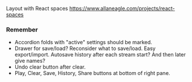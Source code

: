 

Layout with React spaces
https://www.allaneagle.com/projects/react-spaces


### Remember

* Accordion folds with "active" settings should be marked.
* Drawer for save/load? Reconsider what to save/load. Easy export/import. Autosave history after each stream start? And then later give names?
* Undo clear button after clear.
* Play, Clear, Save, History, Share buttons at bottom of right pane.
